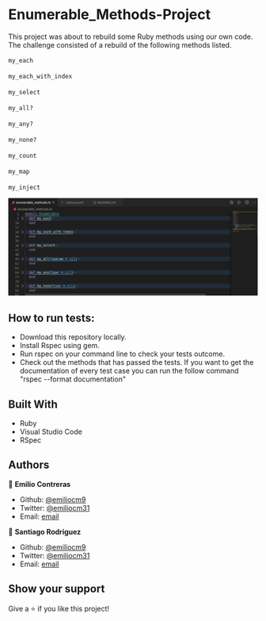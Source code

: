 # Enumerable_Methods-Project
This project was about to rebuild some Ruby methods using our own code. The challenge consisted of a rebuild of the following methods listed.

    my_each

    my_each_with_index

    my_select

    my_all?

    my_any?

    my_none?

    my_count

    my_map

    my_inject

![PROJECT:  Enumerable Methods](https://github.com/emiliocm9/Enumerable_Methods-Project/blob/master/ProjectSS.png)

## How to run tests:

- Download this repository locally.
- Install Rspec using gem.
- Run rspec on your command line to check your tests outcome.
- Check out the methods that has passed the tests. If you want to get the documentation of every test case you can run the follow command "rspec --format documentation"

## Built With

- Ruby
- Visual Studio Code
- RSpec

## Authors

👤 **Emilio Contreras**

- Github: [@emiliocm9](https://github.com/emiliocm9)
- Twitter: [@emiliocm31](https://twitter.com/emiliocm31)
- Email: [email](emilio.contreras97@gmail.com)

👤 **Santiago Rodriguez**

- Github: [@emiliocm9](https://github.com/santiagorodriguezbermudez)
- Twitter: [@emiliocm31](https://twitter.com/srba87)
- Email: [email](srba87@gmail.com)

## Show your support

Give a ⭐️ if you like this project!
